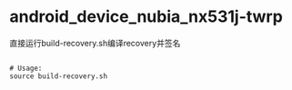 # android_device_nubia_nx531j-twrp
直接运行build-recovery.sh编译recovery并签名

```

# Usage:
source build-recovery.sh

